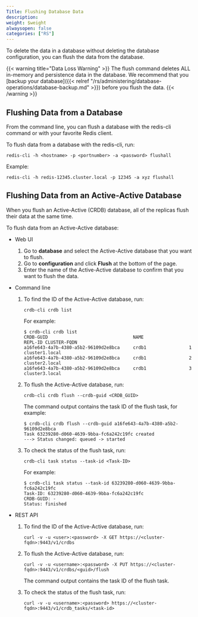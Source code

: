 ```yaml
---
Title: Flushing Database Data
description:
weight: $weight
alwaysopen: false
categories: ["RS"]
---
```

To delete the data in a database without deleting the database configuration,
you can flush the data from the database.

{{< warning title="Data Loss Warning" >}}
The flush command deletes ALL in-memory and persistence data in the database.
We recommend that you [backup your database]({{< relref "/rs/administering/database-operations/database-backup.md" >}}) before you flush the data.
{{< /warning >}}

## Flushing Data from a Database

From the command line, you can flush a database with the redis-cli command or with your favorite Redis client.

To flush data from a database with the redis-cli, run:

```src
redis-cli -h <hostname> -p <portnumber> -a <password> flushall
```

Example:

```src
redis-cli -h redis-12345.cluster.local -p 12345 -a xyz flushall
```

## Flushing Data from an Active-Active Database

When you flush an Active-Active (CRDB) database, all of the replicas flush their data at the same time.

To flush data from an Active-Active database:

- Web UI

    1. Go to **database** and select the Active-Active database that you want to flush.
    1. Go to **configuration** and click **Flush** at the bottom of the page.
    1. Enter the name of the Active-Active database to confirm that you want to flush the data.

- Command line

    1. To find the ID of the Active-Active database, run:

        ```src
        crdb-cli crdb list
        ```

        For example:

        ```src
        $ crdb-cli crdb list
        CRDB-GUID                                NAME                 REPL-ID CLUSTER-FQDN
        a16fe643-4a7b-4380-a5b2-96109d2e8bca     crdb1                1       cluster1.local
        a16fe643-4a7b-4380-a5b2-96109d2e8bca     crdb1                2       cluster2.local
        a16fe643-4a7b-4380-a5b2-96109d2e8bca     crdb1                3       cluster3.local
        ```

    1. To flush the Active-Active database, run:

        ```src
        crdb-cli crdb flush --crdb-guid <CRDB_GUID>
        ```

        The command output contains the task ID of the flush task, for example:

        ```src
        $ crdb-cli crdb flush --crdb-guid a16fe643-4a7b-4380-a5b2-96109d2e8bca
        Task 63239280-d060-4639-9bba-fc6a242c19fc created
        ---> Status changed: queued -> started
        ```

    1. To check the status of the flush task, run:

        ```src
        crdb-cli task status --task-id <Task-ID>
        ```

        For example:

        ```src
        $ crdb-cli task status --task-id 63239280-d060-4639-9bba-fc6a242c19fc
        Task-ID: 63239280-d060-4639-9bba-fc6a242c19fc
        CRDB-GUID: -
        Status: finished
        ```

- REST API

    1. To find the ID of the Active-Active database, run:

        ```src
        curl -v -u <user>:<password> -X GET https://<cluster-fqdn>:9443/v1/crdbs
        ```

    1. To flush the Active-Active database, run:

        ```src
        curl -v -u <username>:<password> -X PUT https://<cluster-fqdn>:9443/v1/crdbs/<guid>/flush
        ```

        The command output contains the task ID of the flush task.

    1. To check the status of the flush task, run:

        ```src
        curl -v -u <username>:<password> https://<cluster-fqdn>:9443/v1/crdb_tasks/<task-id>
        ```
